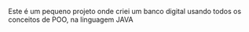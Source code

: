 Este é um pequeno projeto onde criei um banco digital usando todos os conceitos de POO, na linguagem JAVA
